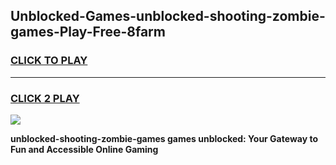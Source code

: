 
## Unblocked-Games-unblocked-shooting-zombie-games-Play-Free-8farm
<h3>
<a href="https://premium76.site?title=unblocked-shooting-zombie-games&ref=18A">CLICK TO PLAY</a></h3>
<hr>

<h3>
<a href="https://premium76.site?title=unblocked-shooting-zombie-games&ref=18A">CLICK 2 PLAY</a>
  
</h3>

<a href="https://premium76.site?title=unblocked-shooting-zombie-games&ref=18A"><img src="https://clearcache.store/games.png"></a>


**unblocked-shooting-zombie-games games unblocked: Your Gateway to Fun and Accessible Online Gaming**
